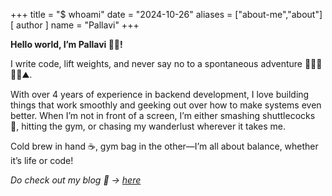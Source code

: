 +++
title = "$ whoami"
date = "2024-10-26"
aliases = ["about-me","about"]
[ author ]
  name = "Pallavi"
+++

**Hello world, I’m Pallavi 👋🏼!**

I write code, lift weights, and never say no to a spontaneous adventure 👩🏻‍💻💪🏼⛰️. 

With over 4 years of experience in backend development, I love building things that work smoothly and geeking out over how to make systems even better. When I’m not in front of a screen, I’m either smashing shuttlecocks 🏸, hitting the gym, or chasing my wanderlust wherever it takes me.

Cold brew in hand ☕, gym bag in the other—I’m all about balance, whether it’s life or code!

*Do check out my blog 💭 -> [here](https://pallavigopi.hashnode.dev/)*